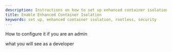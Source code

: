```yaml
---
description: Instructions on how to set up enhanced container isolation
title: Enable Enhanced Container Isolation
keywords: set up, enhanced container isolation, rootless, security
---
```


How to configure it if you are an admin

what you will see as a developer